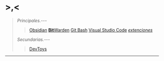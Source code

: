 # >,<
>_Principales.---_
>>[Obsidian](https://obsidian.md/)
>>[**Bit**Warden](https://bitwarden.com/ "Gestor de contraseñas")
>>[Git Bash](https://git-scm.com/downloads)
>>[Visual Studio Code](https://code.visualstudio.com/download) [_extenciones_](Extesiones.md)
>
>_Secundarias.---_
>>[DevToys](https://devtoys.app/)
>>
---